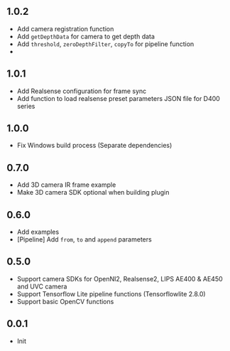 ## 1.0.2

- Add camera registration function
- Add `getDepthData` for camera to get depth data
- Add `threshold`, `zeroDepthFilter`, `copyTo` for pipeline function
-

## 1.0.1

- Add Realsense configuration for frame sync
- Add function to load realsense preset parameters JSON file for D400 series

## 1.0.0

- Fix Windows build process (Separate dependencies)

## 0.7.0

- Add 3D camera IR frame example
- Make 3D camera SDK optional when building plugin

## 0.6.0

- Add examples
- [Pipeline] Add `from`, `to` and `append` parameters

## 0.5.0

- Support camera SDKs for OpenNI2, Realsense2, LIPS AE400 & AE450 and UVC camera
- Support Tensorflow Lite pipeline functions (Tensorflowlite 2.8.0)
- Support basic OpenCV functions

## 0.0.1

- Init
